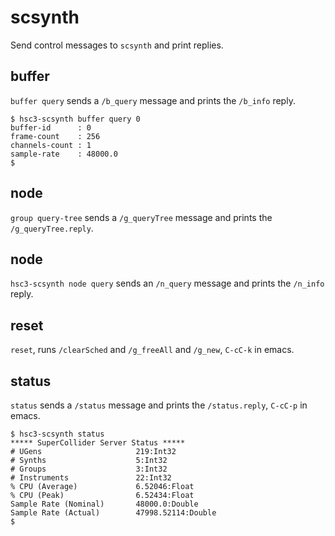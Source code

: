 # scsynth

Send control messages to `scsynth` and print replies.

## buffer

`buffer query` sends a `/b_query` message and prints the `/b_info`
reply.

~~~~
$ hsc3-scsynth buffer query 0
buffer-id      : 0
frame-count    : 256
channels-count : 1
sample-rate    : 48000.0
$
~~~~

## node

`group query-tree` sends a `/g_queryTree` message and prints the
`/g_queryTree.reply`.

## node

`hsc3-scsynth node query` sends an `/n_query` message and prints the
`/n_info` reply.

## reset

`reset`, runs `/clearSched` and `/g_freeAll` and `/g_new`, `C-cC-k` in emacs.

## status

`status` sends a `/status` message and prints the `/status.reply`,
`C-cC-p` in emacs.

~~~~
$ hsc3-scsynth status
***** SuperCollider Server Status *****
# UGens                     219:Int32
# Synths                    5:Int32
# Groups                    3:Int32
# Instruments               22:Int32
% CPU (Average)             6.52046:Float
% CPU (Peak)                6.52434:Float
Sample Rate (Nominal)       48000.0:Double
Sample Rate (Actual)        47998.52114:Double
$
~~~~
